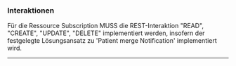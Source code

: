 ### Interaktionen

Für die Ressource Subscription MUSS die REST-Interaktion "READ", "CREATE", "UPDATE", "DELETE" implementiert werden, insofern der festgelegte Lösungsansatz zu 'Patient merge Notification' implementiert wird.

---
